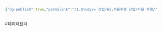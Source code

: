 ```yaml
---
{"dg-publish":true,"permalink":"/1.Study/★ 산업/AI,자율주행 산업/자율 주행/","created":"2024-11-20T21:02:27.736+09:00","updated":"2025-06-03T20:07:19.991+09:00"}
---
```


#데이터센터


